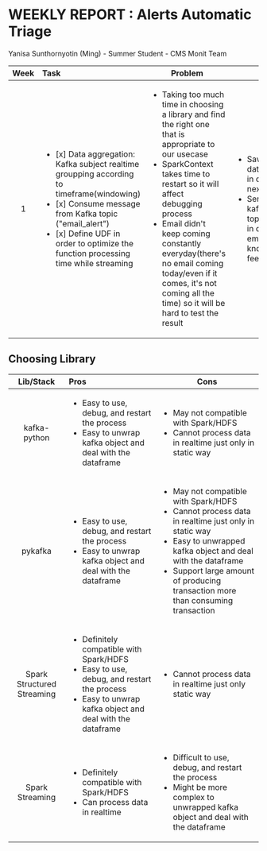 WEEKLY REPORT : **Alerts Automatic Triage**
==============
Yanisa Sunthornyotin (Ming) - Summer Student - CMS Monit Team

|Week|        Task        |  Problem  | Next Step  | 
|:----:|:--------|------------| ------------|
| 1     | <ul><li>[x] Data aggregation: Kafka subject realtime groupping according to timeframe(windowing)</li><li>[x] Consume message from Kafka topic ("email_alert")</li><li>[x] Define UDF in order to optimize the function processing time while streaming</li></ul>| <ul><li> Taking too much time in choosing a library and find the right one that is appropriate to our usecase</li><li>SparkContext takes time to restart so it will affect debugging process</li> <li> Email didn't keep coming constantly everyday(there's no email coming today/even if it comes, it's not coming all the time) so it will be hard to test the result</li><ul> | <ul><li>Saving realtime dataframe to HDFS in order to process next (training data)</li> <li> Sending alert to kafka topic("snow_ticket") in order to send an email but still don't know how to get feedback from user</li><ul> |

Choosing Library
--------------
|Lib/Stack|        Pros        |  Cons  |
|:----:|:--------|------------| 
| kafka-python     | <ul><li>Easy to use, debug, and restart the process</li><li>Easy to unwrap kafka object and deal with the dataframe</li></ul>| <ul><li>May not compatible with Spark/HDFS</li><li> Cannot process data in realtime just only in static way</li><ul> |
| pykafka     | <ul><li>Easy to use, debug, and restart the process</li><li>Easy to unwrap kafka object and deal with the dataframe</li></ul>| <ul><li>May not compatible with Spark/HDFS</li><li> Cannot process data in realtime just only in static way</li><li>Easy to unwrapped kafka object and deal with the dataframe</li><li>Support large amount of producing transaction more than consuming transaction</li><ul> |
| Spark Structured Streaming     |  <ul><li> Definitely compatible with Spark/HDFS</li><li>Easy to use, debug, and restart the process</li><li>Easy to unwrap kafka object and deal with the dataframe</li><ul> |<ul><li> Cannot process data in realtime just only static way</li></ul>| 
| Spark Streaming     |  <ul><li> Definitely compatible with Spark/HDFS</li><li> Can process data in realtime</li><ul> |<ul><li>Difficult to use, debug, and restart the process</li><li>Might be more complex to unwrapped kafka object and deal with the dataframe</li></ul>| 
